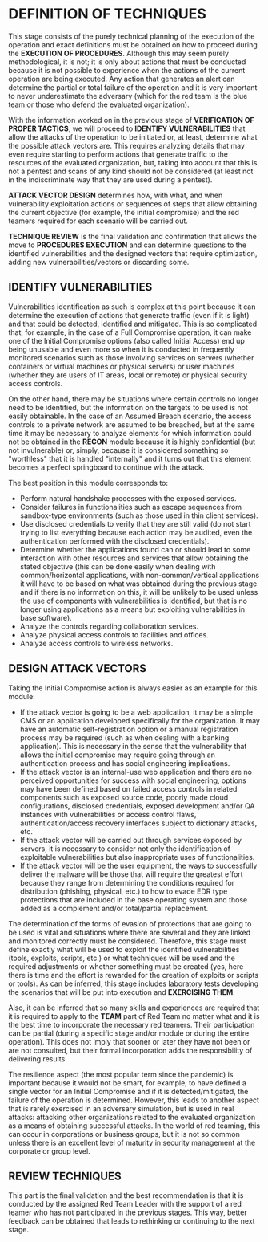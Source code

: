 # DEFINITION OF TECHNIQUES

This stage consists of the purely technical planning of the execution of the operation and exact definitions must be obtained on how to proceed during the **EXECUTION OF PROCEDURES**. Although this may seem purely methodological, it is not; it is only about actions that must be conducted because it is not possible to experience when the actions of the current operation are being executed. Any action that generates an alert can determine the partial or total failure of the operation and it is very important to never underestimate the adversary (which for the red team is the blue team or those who defend the evaluated organization).

With the information worked on in the previous stage of **VERIFICATION OF PROPER TACTICS**, we will proceed to **IDENTIFY VULNERABILITIES** that allow the attacks of the operation to be initiated or, at least, determine what the possible attack vectors are. This requires analyzing details that may even require starting to perform actions that generate traffic to the resources of the evaluated organization, but, taking into account that this is not a pentest and scans of any kind should not be considered (at least not in the indiscriminate way that they are used during a pentest).

**ATTACK VECTOR DESIGN** determines how, with what, and when vulnerability exploitation actions or sequences of steps that allow obtaining the current objective (for example, the initial compromise) and the red teamers required for each scenario will be carried out.

**TECHNIQUE REVIEW** is the final validation and confirmation that allows the move to **PROCEDURES EXECUTION** and can determine questions to the identified vulnerabilities and the designed vectors that require optimization, adding new vulnerabilities/vectors or discarding some.

## IDENTIFY VULNERABILITIES

Vulnerabilities identification as such is complex at this point because it can determine the execution of actions that generate traffic (even if it is light) and that could be detected, identified and mitigated. This is so complicated that, for example, in the case of a Full Compromise operation, it can make one of the Initial Compromise options (also called Initial Access) end up being unusable and even more so when it is conducted in frequently monitored scenarios such as those involving services on servers (whether containers or virtual machines or physical servers) or user machines (whether they are users of IT areas, local or remote) or physical security access controls.

On the other hand, there may be situations where certain controls no longer need to be identified, but the information on the targets to be used is not easily obtainable. In the case of an Assumed Breach scenario, the access controls to a private network are assumed to be breached, but at the same time it may be necessary to analyze elements for which information could not be obtained in the **RECON** module because it is highly confidential (but not invulnerable) or, simply, because it is considered something so "worthless" that it is handled "internally" and it turns out that this element becomes a perfect springboard to continue with the attack.

The best position in this module corresponds to:

- Perform natural handshake processes with the exposed services.
- Consider failures in functionalities such as escape sequences from sandbox-type environments (such as those used in thin client services).
- Use disclosed credentials to verify that they are still valid (do not start trying to list everything because each action may be audited, even the authentication performed with the disclosed credentials).
- Determine whether the applications found can or should lead to some interaction with other resources and services that allow obtaining the stated objective (this can be done easily when dealing with common/horizontal applications, with non-common/vertical applications it will have to be based on what was obtained during the previous stage and if there is no information on this, it will be unlikely to be used unless the use of components with vulnerabilities is identified, but that is no longer using applications as a means but exploiting vulnerabilities in base software).
- Analyze the controls regarding collaboration services.
- Analyze physical access controls to facilities and offices.
- Analyze access controls to wireless networks.

## DESIGN ATTACK VECTORS

Taking the Initial Compromise action is always easier as an example for this module:
- If the attack vector is going to be a web application, it may be a simple CMS or an application developed specifically for the organization. It may have an automatic self-registration option or a manual registration process may be required (such as when dealing with a banking application). This is necessary in the sense that the vulnerability that allows the initial compromise may require going through an authentication process and has social engineering implications.
- If the attack vector is an internal-use web application and there are no perceived opportunities for success with social engineering, options may have been defined based on failed access controls in related components such as exposed source code, poorly made cloud configurations, disclosed credentials, exposed development and/or QA instances with vulnerabilities or access control flaws, authentication/access recovery interfaces subject to dictionary attacks, etc.
- If the attack vector will be carried out through services exposed by servers, it is necessary to consider not only the identification of exploitable vulnerabilities but also inappropriate uses of functionalities.
- If the attack vector will be the user equipment, the ways to successfully deliver the malware will be those that will require the greatest effort because they range from determining the conditions required for distribution (phishing, physical, etc.) to how to evade EDR type protections that are included in the base operating system and those added as a complement and/or total/partial replacement.

The determination of the forms of evasion of protections that are going to be used is vital and situations where there are several and they are linked and monitored correctly must be considered. Therefore, this stage must define exactly what will be used to exploit the identified vulnerabilities (tools, exploits, scripts, etc.) or what techniques will be used and the required adjustments or whether something must be created (yes, here there is time and the effort is rewarded for the creation of exploits or scripts or tools). As can be inferred, this stage includes laboratory tests developing the scenarios that will be put into execution and **EXERCISING THEM**.

Also, it can be inferred that so many skills and experiences are required that it is required to apply to the **TEAM** part of Red Team no matter what and it is the best time to incorporate the necessary red teamers. Their participation can be partial (during a specific stage and/or module or during the entire operation). This does not imply that sooner or later they have not been or are not consulted, but their formal incorporation adds the responsibility of delivering results.

The resilience aspect (the most popular term since the pandemic) is important because it would not be smart, for example, to have defined a single vector for an Initial Compromise and if it is detected/mitigated, the failure of the operation is determined. However, this leads to another aspect that is rarely exercised in an adversary simulation, but is used in real attacks: attacking other organizations related to the evaluated organization as a means of obtaining successful attacks. In the world of red teaming, this can occur in corporations or business groups, but it is not so common unless there is an excellent level of maturity in security management at the corporate or group level.

## REVIEW TECHNIQUES

This part is the final validation and the best recommendation is that it is conducted by the assigned Red Team Leader with the support of a red teamer who has not participated in the previous stages. This way, better feedback can be obtained that leads to rethinking or continuing to the next stage.
